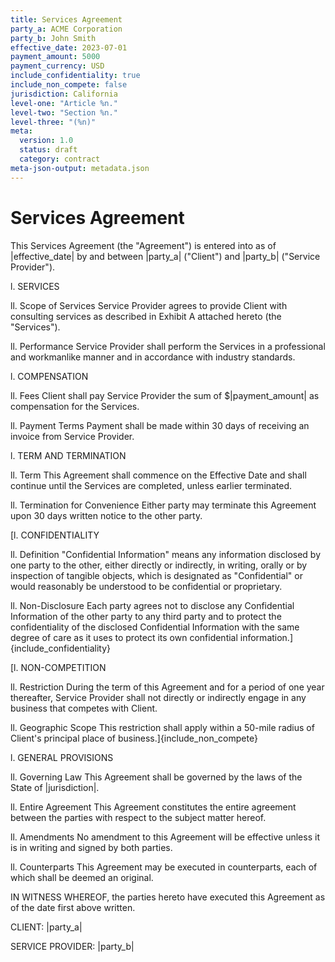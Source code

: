 ```yaml
---
title: Services Agreement
party_a: ACME Corporation
party_b: John Smith
effective_date: 2023-07-01
payment_amount: 5000
payment_currency: USD
include_confidentiality: true
include_non_compete: false
jurisdiction: California
level-one: "Article %n."
level-two: "Section %n."
level-three: "(%n)"
meta:
  version: 1.0
  status: draft
  category: contract
meta-json-output: metadata.json
---
```


# Services Agreement

This Services Agreement (the "Agreement") is entered into as of |effective_date| by and between |party_a| ("Client") and |party_b| ("Service Provider").

l. SERVICES

ll. Scope of Services
Service Provider agrees to provide Client with consulting services as described in Exhibit A attached hereto (the "Services").

ll. Performance
Service Provider shall perform the Services in a professional and workmanlike manner and in accordance with industry standards.

l. COMPENSATION

ll. Fees
Client shall pay Service Provider the sum of $|payment_amount| as compensation for the Services.

ll. Payment Terms
Payment shall be made within 30 days of receiving an invoice from Service Provider.

l. TERM AND TERMINATION

ll. Term
This Agreement shall commence on the Effective Date and shall continue until the Services are completed, unless earlier terminated.

ll. Termination for Convenience
Either party may terminate this Agreement upon 30 days written notice to the other party.

[l. CONFIDENTIALITY

ll. Definition
"Confidential Information" means any information disclosed by one party to the other, either directly or indirectly, in writing, orally or by inspection of tangible objects, which is designated as "Confidential" or would reasonably be understood to be confidential or proprietary.

ll. Non-Disclosure
Each party agrees not to disclose any Confidential Information of the other party to any third party and to protect the confidentiality of the disclosed Confidential Information with the same degree of care as it uses to protect its own confidential information.]{include_confidentiality}

[l. NON-COMPETITION

ll. Restriction
During the term of this Agreement and for a period of one year thereafter, Service Provider shall not directly or indirectly engage in any business that competes with Client.

ll. Geographic Scope
This restriction shall apply within a 50-mile radius of Client's principal place of business.]{include_non_compete}

l. GENERAL PROVISIONS

ll. Governing Law
This Agreement shall be governed by the laws of the State of |jurisdiction|.

ll. Entire Agreement
This Agreement constitutes the entire agreement between the parties with respect to the subject matter hereof.

ll. Amendments
No amendment to this Agreement will be effective unless it is in writing and signed by both parties.

ll. Counterparts
This Agreement may be executed in counterparts, each of which shall be deemed an original.

IN WITNESS WHEREOF, the parties hereto have executed this Agreement as of the date first above written.

CLIENT: |party_a|

SERVICE PROVIDER: |party_b|